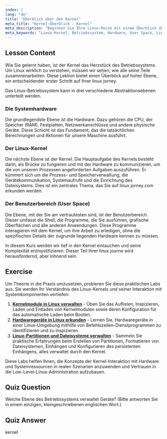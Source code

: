 ```yaml
---
index: 1
lang: "de"
title: "Überblick über den Kernel"
meta_title: "Kernel-Überblick - Kernel"
meta_description: "Beginnen Sie Ihre Linux-Reise mit einem Überblick über den Linux-Kernel. Verstehen Sie seine Kernrolle bei der Verwaltung von Hardware und User Space, ein fundamentales Konzept auf linuxjourney.com."
meta_keywords: "Linux-Kernel, Betriebssystem, Hardware, User Space, Linux-Reise, linuxjourney.com, linux-reise, Kernel-Überblick"
---
```


## Lesson Content

Wie Sie gelernt haben, ist der Kernel das Herzstück des Betriebssystems. Um Linux wirklich zu verstehen, müssen wir sehen, wie alle seine Teile zusammenarbeiten. Diese Lektion bietet einen Überblick auf hoher Ebene, ein entscheidender erster Schritt auf Ihrer linux jorney.

Das Linux-Betriebssystem kann in drei verschiedene Abstraktionsebenen unterteilt werden.

### Die Systemhardware

Die grundlegendste Ebene ist die Hardware. Dazu gehören die CPU, der Speicher (RAM), Festplatten, Netzwerkanschlüsse und andere physische Geräte. Diese Schicht ist das Fundament, das die tatsächlichen Berechnungen und Aktionen für unsere Maschine ausführt.

### Der Linux-Kernel

Die nächste Ebene ist der Kernel. Die Hauptaufgabe des Kernels besteht darin, als Brücke zu fungieren und mit der Hardware zu kommunizieren, um die von unseren Prozessen angeforderten Aufgaben auszuführen. Er kümmert sich um die Prozess- und Speicherverwaltung, die Gerätekommunikation, Systemaufrufe und die Einrichtung des Dateisystems. Dies ist ein zentrales Thema, das Sie auf linux jorney.com erkunden werden.

### Der Benutzerbereich (User Space)

Die Ebene, mit der Sie am vertrautesten sind, ist der Benutzerbereich. Dieser umfasst die Shell, die Programme, die Sie ausführen, grafische Oberflächen und alle anderen Anwendungen. Diese Programme interagieren mit dem Kernel, um ihre Arbeit zu erledigen, ohne die spezifischen Details der zugrunde liegenden Hardware kennen zu müssen.

In diesem Kurs werden wir tief in den Kernel eintauchen und seine Komplexität entmystifizieren. Dieser Teil Ihrer linux journe wird herausfordernd, aber lohnend sein.

## Exercise

Um Theorie in die Praxis umzusetzen, probieren Sie diese praktischen Labs aus. Sie werden Ihr Verständnis des Linux-Kernels und seiner Interaktion mit Systemkomponenten vertiefen:

1.  **[Kernelmodule in Linux verwalten](https://labex.io/de/labs/comptia-manage-kernel-modules-in-linux-590865)** - Üben Sie das Auflisten, Inspizieren, Laden und Entladen von Kernelmodulen sowie deren Konfiguration für das automatische Laden beim Booten.
2.  **[Hardwaregeräte in Linux erkunden](https://labex.io/de/labs/comptia-explore-hardware-devices-in-linux-590861)** - Lernen Sie, Hardwaregeräte in einer Linux-Umgebung mithilfe von Befehlszeilen-Dienstprogrammen zu identifizieren und zu inspizieren.
3.  **[Linux-Partitionen und Dateisysteme verwalten](https://labex.io/de/labs/comptia-manage-linux-partitions-and-filesystems-590845)** - Sammeln Sie praktische Erfahrungen beim Erstellen von Partitionen, Formatieren von Dateisystemen, Einhängen und Konfigurieren des persistenten Einhängens, alles verwaltet durch den Kernel.

Diese Labs helfen Ihnen, die Konzepte der Kernel-Interaktion mit Hardware und Systemressourcen in realen Szenarien anzuwenden und Vertrauen in die Low-Level-Linux-Administration aufzubauen.

## Quiz Question

Welche Ebene des Betriebssystems verwaltet Geräte? (Bitte antworten Sie in einem einzigen, kleingeschriebenen englischen Wort.)

## Quiz Answer

kernel
